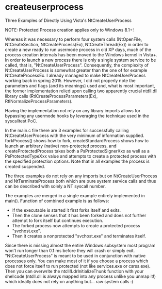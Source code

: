 # createuserprocess
Three Examples of Directly Using Vista's NtCreateUserProcess

NOTE: Protected Process creation applies only to Windows 8.1+!

Whereas it was necessary to perform four system calls (NtOpenFile, NtCreateSection, NtCreateProcess(Ex), NtCreateThread(Ex)) in order to create a new ready to run usermode process in old XP days, much of the process creation internals has been moved to the Windows kernel in Vista+.
In order to launch a new process there is only a single system service to be called, that is, "NtCreateUserProcess".
Consequently, the complexity of NtCreateUserProcess is somewhat greater than the one of for example NtCreateProcessEx.
I already managed to make NtCreateUserProcess working back in spring 2015. However, I did not properly note the parameters and flags (and its meanings) used and, what is most important, the former implementation relied upon calling two apparently crucial ntdll.dll library calls (RtlCreateProcessParameters(Ex), RtlNormalizeProcessParameters).

Having the implementation not rely on any library imports allows for bypassing any usermode hooks by leveraging the technique used in the syscalltest PoC.

In the main.c file there are 3 examples for successfully calling NtCreateUserProcess with the very minimum of information supplied.
forkProcess() shows how to fork, createStandardProcess shows how to launch an arbitrary (native) non-protected process, and createProtectedProcess takes both a PsProtectedSignerXxx as well as a PsProtectedTypeXxx value and attempts to create a protected process with the specified protection options. Note that in all examples the process is created suspended.

The three examples do not rely on any imports but on NtCreateUserProcess and NtTerminateProcess both which are pure system service calls and thus can be described with solely a NT syscall number.

The examples are merged in a single example entirely implemented in main().
Function of combined example is as follows:
- If the executable is started it first forks itself and exits.
- Then the clone senses that it has been forked and does not further attempt to fork itself but continues execution.
- The forked process now attempts to create a protected process "svchost.exe".
- Then it creates a nonprotected "svchost.exe" and terminates itself.

Since there is missing almost the entire Windows subsystem most program won't run longer than 0.1 ms before they will crash or simply exit. "NtCreateUserProcess" is meant to be used in conjunction with native processes only.
You can make most of it if you choose a process which does not force itself to run protected (not like services.exe or csrss.exe). Then you can overwrite the ntdll!LdrInitializeThunk function with your shellcode (ntdll.dll is always mapped into any process unlike you unmap it!) which ideally does not rely on anything but... raw system calls :) 
